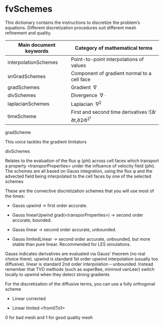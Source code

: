 # fvSchemes 

This dictionary contains the instructions to discretize the problem’s
equations. Different discretization procedures suit different mesh
refinement and quality.

| Main document keywords | Category of mathematical terms                                                            |
| -------------------------- | --------------------------------------------------------------------------------------------- |
| interpolationSchemes       | Point-to-point interpolations of values                                                       |
| snGradSchemes              | Component of gradient normal to a cell face                                                   |
| gradSchemes                | Gradient          ∇|
| divSchemes                 | Divergence      ∇ ∙|
| laplacianSchemes           | Laplacian    ∇<sup>2 |
| timeScheme                 | First and second time derivatives ![∂∕ ∂t,∂2∕∂<sup>2<sup>t  |

gradScheme

This voice tackles the gradient limitators

divSchemes

Relates to the evaluation of the flux φ (phi) across cell faces which
transport a property \<transporProperties\> under the influence of
velocity field (phi). The schemes are all based on Gauss integration,
using the flux φ and the advected field being interpolated to the cell
faces by one of the selected schemes

These are the convective discretization schemes that you will use most
of the times:

  - Gauss upwind → first order accurate.

  - Gauss linearUpwind grad(\<transporProperties\>) → second order
    accurate, bounded.

  - Gauss linear → second order accurate, unbounded.

  - Gauss limitedLinear → second order accurate, unbounded, but more
    stable than pure linear. Recommended for LES simulations.

Gauss indicates derivatives are evaluated via Gauss’ theorem (no real
choice there). upwind is standard 1st order upwind interpolation
(usually too diffusive). linear is standard 2nd order interpolation –
unbounded. Instead remember that TVD methods (such as superBee, minmod
vanLeer) switch locally to upwind when they detect strong gradients

For the discretization of the diffusive terms, you can use a fully
orthogonal scheme

  - Linear corrected

  - Linear limited \<from0To1\>

0 for bad mesh and 1 for good quality mesh